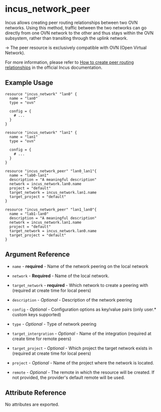 # incus_network_peer

Incus allows creating peer routing relationships between two OVN networks. Using this method, traffic between the two 
networks can go directly from one OVN network to the other and thus stays within the OVN subsystem, rather than transiting 
through the uplink network.

-> The peer resource is exclusively compatible with OVN (Open Virtual Network).

For more information, please refer to [How to create peer routing relationships](https://linuxcontainers.org/incus/docs/main/howto/network_ovn_peers/)
in the official Incus documentation.

## Example Usage

```hcl
resource "incus_network" "lan0" {
  name = "lan0"
  type = "ovn"

  config = {
    # ...
  }
}

resource "incus_network" "lan1" {
  name = "lan1"
  type = "ovn"

  config = {
    # ...
  }
}

resource "incus_network_peer" "lan0_lan1"{
  name = "lab0-lan1"
  description = "A meaningful description"
  network = incus_network.lan0.name
  project = "default"
  target_network = incus_network.lan1.name
  target_project = "default"
}

resource "incus_network_peer" "lan1_lan0"{
  name = "lab1-lan0"
  description = "A meaningful description"
  network = incus_network.lan1.name
  project = "default"
  target_network = incus_network.lan0.name
  target_project = "default"
}
```

## Argument Reference

* `name` - **required** - Name of the network peering on the local network

* `network` - **Required** - Name of the local network.

* `target_network` - **required** - Which network to create a peering with (required at create time for local peers)

* `description`  - *Optional* - Description of the network peering

* `config` - *Optional* - Configuration options as key/value pairs (only user.* custom keys supported)

* `type` - *Optional* - Type of network peering

* `target_intergration` - *Optional* - Name of the integration (required at create time for remote peers)

* `target_project` - *Optional* - Which project the target network exists in (required at create time for local peers)

* `project` - *Optional* - Name of the project where the network is located.

* `remote` - *Optional* - The remote in which the resource will be created. If
    not provided, the provider's default remote will be used.

## Attribute Reference

No attributes are exported.

